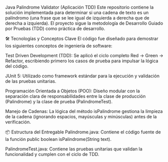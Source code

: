 Java Palindrome Validator (Aplicación TDD)
Este repositorio contiene la solución implementada para determinar si una cadena de texto es un palíndromo (una frase que se lee igual de izquierda a derecha que de derecha a izquierda). El proyecto sigue la metodología de Desarrollo Guiado por Pruebas (TDD) como práctica de desarrollo.

🛠️ Tecnologías y Conceptos Clave
El código fue diseñado para demostrar los siguientes conceptos de ingeniería de software:

Test Driven Development (TDD): Se aplicó el ciclo completo Red → Green → Refactor, escribiendo primero los casos de prueba para impulsar la lógica del código.

JUnit 5: Utilizado como framework estándar para la ejecución y validación de las pruebas unitarias.

Programación Orientada a Objetos (POO): Diseño modular con la separación clara de responsabilidades entre la clase de producción (Palindrome) y la clase de prueba (PalindromeTest).

Manejo de Cadenas: La lógica del método isPalindrome gestiona la limpieza de la cadena (ignorando espacios, mayúsculas y minúsculas) antes de la verificación.

📦 Estructura del Entregable
Palindrome.java: Contiene el código fuente de la función public boolean isPalindrome(String text).

PalindromeTest.java: Contiene las pruebas unitarias que validan la funcionalidad y cumplen con el ciclo de TDD.
